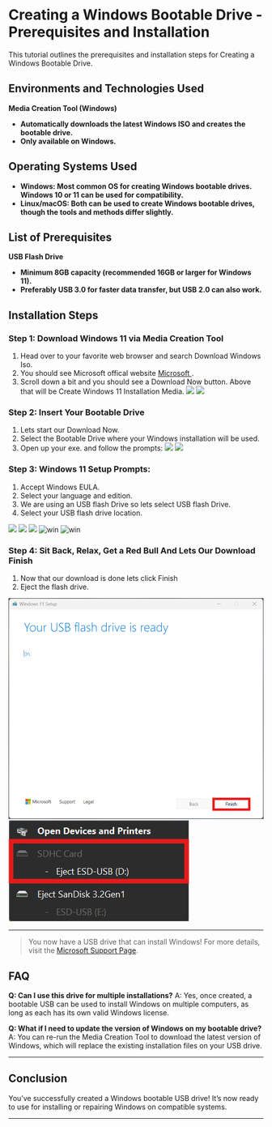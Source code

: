 # Creating a Windows Bootable Drive - Prerequisites and Installation

This tutorial outlines the prerequisites and installation steps for Creating a Windows Bootable Drive.

## Environments and Technologies Used
 **Media Creation Tool (Windows)**
-  **Automatically downloads the latest Windows ISO and creates the bootable drive.** 
-  **Only available on Windows.** 

## Operating Systems Used
- **Windows: Most common OS for creating Windows bootable drives. Windows 10 or 11 can be used for compatibility.**
- **Linux/macOS: Both can be used to create Windows bootable drives, though the tools and methods differ slightly.**

## List of Prerequisites
**USB Flash Drive**
- **Minimum 8GB capacity (recommended 16GB or larger for Windows 11).**
- **Preferably USB 3.0 for faster data transfer, but USB 2.0 can also work.**

## Installation Steps

### Step 1: Download Windows 11 via Media Creation Tool
1. Head over to your favorite web browser and search Download Windows Iso.
2. You should see Microsoft offical website [Microsoft ](https://www.microsoft.com/en-us/software-download/windows11) .
3. Scroll down a bit and you should see a Download Now button. Above that will be Create Windows 11 Installation Media.
![](https://drive.google.com/file/d/1jNFM6znO9z9Z8twZF0hfa6mLYTSmuNyS/view?usp=drive_link)
![](https://drive.google.com/file/d/1QvZKWK0TMR2au7WTMR5iHdLvoBN-ytQt/view?usp=drive_link)

### Step 2: Insert Your Bootable Drive
1. Lets start our Download Now.
2. Select the Bootable Drive where your Windows installation will be used.
3. Open up your exe. and follow the prompts:
![](https://drive.google.com/file/d/1-jXUOhVY3SnxwG6kBAyAlCaQ44tlyJRP/view?usp=drive_link)
![](https://drive.google.com/file/d/1cZ2BzO21JkkPbD21TdFFWcjr70ZpOlWH/view?usp=drive_link)

### Step 3: Windows 11 Setup Prompts: 
1. Accept Windows EULA.
2. Select your language and edition.
3. We are using an USB flash Drive so lets select USB flash Drive. 
4. Select your USB flash drive location.


![](https://drive.google.com/file/d/1OpUwNMZx1-_Pe7Eyc2c7snvHD98wXVTP/view?usp=drive_link)
![](https://drive.google.com/file/d/12esx4q8Z0ehnbsEaGZSXOLfxbtAaB4pP/view?usp=drive_link)
![](https://drive.google.com/file/d/1xilkbc98xzKOGBxTQnS1LdrYKkj0qJIn/view?usp=drive_link)
![win](https://drive.google.com/file/d/17Y_0Xtivgb4XuqlLNLQqZTIfgjFjsM0o/view?usp=drive_link)
![win](https://drive.google.com/file/d/15VvoJt3003IodOjeQuQb0x7H12zFD0Jr/view?usp=drive_link)

### Step 4: Sit Back, Relax, Get a Red Bull And Lets Our Download Finish

1. Now that our download is done lets click Finish
2. Eject the flash drive.

![win](./images/3.6.png)
![win](./images/4.0.png)

---

>You now have a USB drive that can install Windows! For more details, visit the [Microsoft Support Page](https://support.microsoft.com/en-us).

## FAQ
**Q: Can I use this drive for multiple installations?**
A: Yes, once created, a bootable USB can be used to install Windows on multiple computers, as long as each has its own valid Windows license.

**Q: What if I need to update the version of Windows on my bootable drive?**
A: You can re-run the Media Creation Tool to download the latest version of Windows, which will replace the existing installation files on your USB drive.
-- -
## Conclusion
You’ve successfully created a Windows bootable USB drive! It’s now ready to use for installing or repairing Windows on compatible systems. 
-- -
